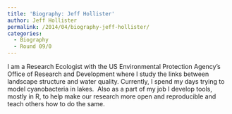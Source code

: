 ```yaml
---
title: 'Biography: Jeff Hollister'
author: Jeff Hollister
permalink: /2014/04/biography-jeff-hollister/
categories:
  - Biography
  - Round 09/0
---
```

I am a Research Ecologist with the US Environmental Protection Agency&#8217;s Office of Research and Development where I study the links between landscape structure and water quality. Currently, I spend my days trying to model cyanobacteria in lakes.  Also as a part of my job I develop tools, mostly in R, to help make our research more open and reproducible and teach others how to do the same.
